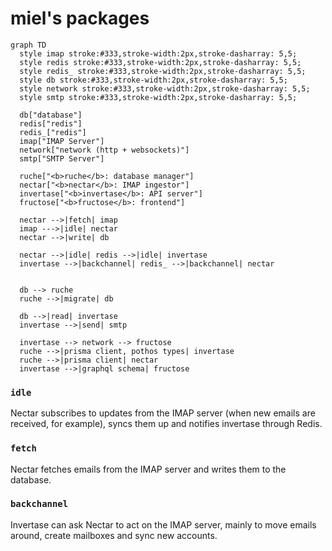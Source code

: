 # miel's packages

```mermaid
graph TD
  style imap stroke:#333,stroke-width:2px,stroke-dasharray: 5,5;
  style redis stroke:#333,stroke-width:2px,stroke-dasharray: 5,5;
  style redis_ stroke:#333,stroke-width:2px,stroke-dasharray: 5,5;
  style db stroke:#333,stroke-width:2px,stroke-dasharray: 5,5;
  style network stroke:#333,stroke-width:2px,stroke-dasharray: 5,5;
  style smtp stroke:#333,stroke-width:2px,stroke-dasharray: 5,5;

  db["database"]
  redis["redis"]
  redis_["redis"]
  imap["IMAP Server"]
  network["network (http + websockets)"]
  smtp["SMTP Server"]

  ruche["<b>ruche</b>: database manager"]
  nectar["<b>nectar</b>: IMAP ingestor"]
  invertase["<b>invertase</b>: API server"]
  fructose["<b>fructose</b>: frontend"]

  nectar -->|fetch| imap
  imap --->|idle| nectar
  nectar -->|write| db

  nectar -->|idle| redis -->|idle| invertase
  invertase -->|backchannel| redis_ -->|backchannel| nectar
  

  db --> ruche
  ruche -->|migrate| db

  db -->|read| invertase
  invertase -->|send| smtp

  invertase --> network --> fructose
  ruche -->|prisma client, pothos types| invertase
  ruche -->|prisma client| nectar
  invertase -->|graphql schema| fructose

```

### `idle`

Nectar subscribes to updates from the IMAP server (when new emails are received, for example), syncs them up and notifies invertase through Redis.

### `fetch`

Nectar fetches emails from the IMAP server and writes them to the database.

### `backchannel`

Invertase can ask Nectar to act on the IMAP server, mainly to move emails around, create mailboxes and sync new accounts.


